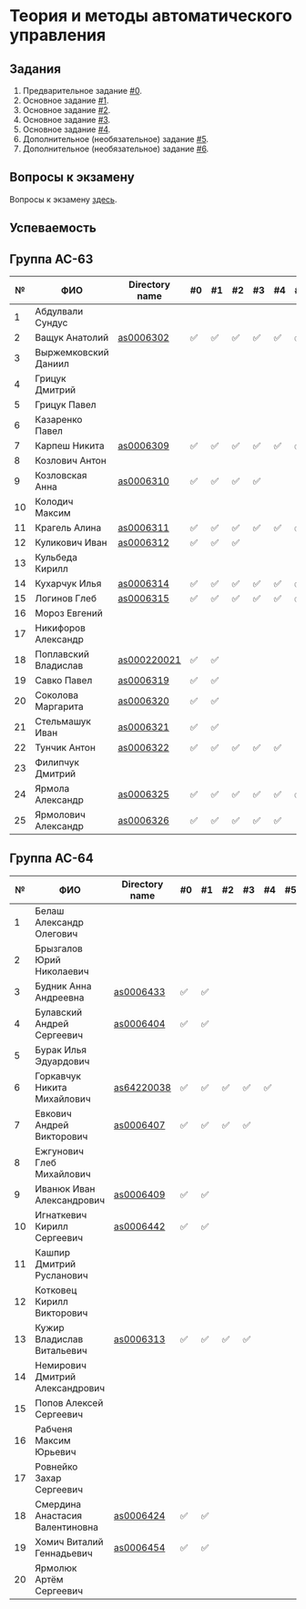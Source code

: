 # Теория и методы автоматического управления

## Задания

1. Предварительное задание [#0](./tasks/task_00/readme.md).
2. Основное задание [#1](./tasks/task_01/readme.md).
3. Основное задание [#2](./tasks/task_02/readme.md).
4. Основное задание [#3](./tasks/task_03/readme.md).
5. Основное задание [#4](./tasks/task_04/readme.md).
6. Дополнительное (необязательное) задание [#5](./tasks/task_05/readme.md).
7. Дополнительное (необязательное) задание [#6](./tasks/task_06/readme.md).

## Вопросы к экзамену

Вопросы к экзамену [здесь](./tasks/readme.md).

## Успеваемость

## Группа АС-63

| №  | ФИО                            | Directory name               | #0 | #1  | #2 | #3  | #4 | #5 | #6 | Рейтинг | Доклад |
|----|--------------------------------|------------------------------|----|-----|----|-----|----|----|----|---------|--------|
|1| Абдулвали Сундус|||||||||||
|2|Ващук Анатолий|[as0006302](./trunk/as0006302/)|:white_check_mark:|:white_check_mark:|:white_check_mark:|:white_check_mark:|:white_check_mark:|:white_check_mark:||||
|3|Выржемковский Даниил|||||||||||
|4|Грицук Дмитрий|||||||||||
|5|Грицук Павел|||||||||||
|6|Казаренко Павел|||||||||||
|7|Карпеш Никита|[as0006309](./trunk/as0006309/)|:white_check_mark:|:white_check_mark:|:white_check_mark:|:white_check_mark:|:white_check_mark:|:white_check_mark:|:white_check_mark:|||
|8|Козлович Антон|||||||||||
|9|Козловская Анна|[as0006310](./trunk/as0006310/)|:white_check_mark:|:white_check_mark:|:white_check_mark:|:white_check_mark:||||||
|10|Колодич Максим|||||||||||
|11|Крагель Алина|[as0006311](./trunk/as0006311/)|:white_check_mark:|:white_check_mark:|:white_check_mark:|:white_check_mark:|:white_check_mark:|:white_check_mark:|:white_check_mark:|||
|12|Куликович Иван|[as0006312](./trunk/as0006312/)|:white_check_mark:|:white_check_mark:|:white_check_mark:|||||||
|13|Кульбеда Кирилл|||||||||||
|14|Кухарчук Илья|[as0006314](trunk/as0006314)|:white_check_mark:|:white_check_mark:|:white_check_mark:|:white_check_mark:|:white_check_mark:|:white_check_mark:|:white_check_mark:|||
|15|Логинов Глеб|[as0006315](./trunk/as0006315/)|:white_check_mark:|:white_check_mark:|:white_check_mark:|:white_check_mark:|:white_check_mark:|:white_check_mark:|:white_check_mark:|||
|16|Мороз Евгений|||||||||||
|17|Никифоров Александр|||||||||||
|18|Поплавский Владислав|[as000220021](./trunk/as000220021/)|:white_check_mark:|:white_check_mark:||||||||
|19|Савко Павел|[as0006319](./trunk/as0006319/)|:white_check_mark:|:white_check_mark:||||||||||
|20|Соколова Маргарита|[as0006320](./trunk/as0006320/)|:white_check_mark:|:white_check_mark:||||||||||
|21|Стельмашук Иван|[as0006321](./trunk/as0006321/)|:white_check_mark:|:white_check_mark:||||||||||
|22|Тунчик Антон|[as0006322](./trunk/as0006322/)|:white_check_mark:|:white_check_mark:|:white_check_mark:|:white_check_mark:|:white_check_mark:|||||
|23|Филипчук Дмитрий|||||||||||
|24|Ярмола Александр|[as0006325](./trunk/as0006325/)|:white_check_mark:|:white_check_mark:|:white_check_mark:|:white_check_mark:|:white_check_mark:|:white_check_mark:|:white_check_mark:|||
|25|Ярмолович Александр|[as0006326](./trunk/as0006326/)|:white_check_mark:|:white_check_mark:|:white_check_mark:|:white_check_mark:|:white_check_mark:|||||



## Группа АС-64

| №  | ФИО                            | Directory name               | #0 | #1  | #2 | #3  | #4 | #5 | #6 | Рейтинг | Доклад |
|----|--------------------------------|----------------------------- |----|-----|----|-----|----|----|----|---------|--------|
|1|Белаш Александр Олегович|||||||||||
|2|Брызгалов Юрий Николаевич|||||||||||
|3|Будник Анна Андреевна|[as0006433](./trunk/as0006433/)|:white_check_mark:|:white_check_mark:||||||||
|4|Булавский Андрей Сергеевич|[as0006404](./trunk/as0006404/)|:white_check_mark:|:white_check_mark:||||||||
|5|Бурак Илья Эдуардович|||||||||||
|6|Горкавчук Никита Михайлович|[as64220038](./trunk/as64220038/)|:white_check_mark:|:white_check_mark:|:white_check_mark:|:white_check_mark:|:white_check_mark:|||||
|7|Евкович Андрей Викторович|[as0006407](./trunk/as0006407/)|:white_check_mark:|:white_check_mark:|:white_check_mark:|:white_check_mark:||||||
|8|Ежгунович Глеб Михайлович|||||||||||
|9|Иванюк Иван Александрович|[as0006409](./trunk/as0006409/)|:white_check_mark:|:white_check_mark:|||||||||
|10|Игнаткевич Кирилл Сергеевич|[as0006442](./trunk/as0006442)|:white_check_mark:|:white_check_mark:||||||||
|11|Кашпир Дмитрий Русланович|||||||||||
|12|Котковец Кирилл Викторович|||||||||||
|13|Кужир Владислав Витальевич|[as0006313](./trunk/as0006413/)|:white_check_mark:|:white_check_mark:|:white_check_mark:|:white_check_mark:||||||
|14|Немирович Дмитрий Александрович|||||||||||
|15|Попов Алексей Сергеевич|||||||||||
|16|Рабченя Максим Юрьевич|||||||||||
|17|Ровнейко Захар Сергеевич|||||||||||
|18|Смердина Анастасия Валентиновна|[as0006424](./trunk/as0006424/)|:white_check_mark:|:white_check_mark:||||||||
|19|Хомич Виталий Геннадьевич|[as0006454](./trunk/as0006454/)|:white_check_mark:|:white_check_mark:||||||||
|20|Ярмолюк Артём Сергеевич|||||||||||
